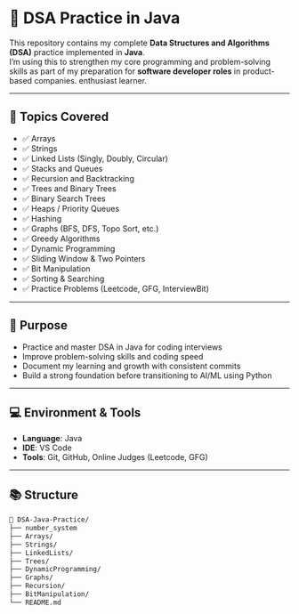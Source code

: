 # 📘 DSA Practice in Java

This repository contains my complete **Data Structures and Algorithms (DSA)** practice implemented in **Java**.  
I’m using this to strengthen my core programming and problem-solving skills as part of my preparation for **software developer roles** in product-based companies. enthusiast learner.

---

## 🧩 Topics Covered

- ✅ Arrays
- ✅ Strings
- ✅ Linked Lists (Singly, Doubly, Circular)
- ✅ Stacks and Queues
- ✅ Recursion and Backtracking
- ✅ Trees and Binary Trees
- ✅ Binary Search Trees
- ✅ Heaps / Priority Queues
- ✅ Hashing
- ✅ Graphs (BFS, DFS, Topo Sort, etc.)
- ✅ Greedy Algorithms
- ✅ Dynamic Programming
- ✅ Sliding Window & Two Pointers
- ✅ Bit Manipulation
- ✅ Sorting & Searching
- ✅ Practice Problems (Leetcode, GFG, InterviewBit)

---

## 🚀 Purpose

- Practice and master DSA in Java for coding interviews
- Improve problem-solving skills and coding speed
- Document my learning and growth with consistent commits
- Build a strong foundation before transitioning to AI/ML using Python

---

## 💻 Environment & Tools

- **Language**: Java
- **IDE**: VS Code
- **Tools**: Git, GitHub, Online Judges (Leetcode, GFG)

---

## 📚 Structure

```bash
📁 DSA-Java-Practice/
├── number_system
├── Arrays/
├── Strings/
├── LinkedLists/
├── Trees/
├── DynamicProgramming/
├── Graphs/
├── Recursion/
├── BitManipulation/
└── README.md
